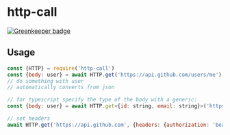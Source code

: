 http-call
=========

[![Greenkeeper badge](https://badges.greenkeeper.io/heroku/http-call.svg)](https://greenkeeper.io/)

Usage
-----

```js
const {HTTP} = require('http-call')
const {body: user} = await HTTP.get('https://api.github.com/users/me')
// do something with user
// automatically converts from json

// for typescript specify the type of the body with a generic:
const {body: user} = await HTTP.get<{id: string, email: string}>('https://api.github.com/users/me')

// set headers
await HTTP.get('https://api.github.com', {headers: {authorization: 'bearer auth'}})
```
